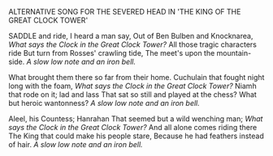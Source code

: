 ALTERNATIVE SONG FOR THE SEVERED HEAD
IN 'THE KING OF THE GREAT CLOCK TOWER'

SADDLE and ride, I heard a man say,
Out of Ben Bulben and Knocknarea,
*What says the Clock in the Great Clock Tower?*
All those tragic characters ride
But turn from Rosses' crawling tide,
The meet's upon the mountain-side.
*A slow low note and an iron bell.*

What brought them there so far from their home.
Cuchulain that fought night long with the foam,
*What says the Clock in the Great Clock Tower?*
Niamh that rode on it; lad and lass
That sat so still and played at the chess?
What but heroic wantonness?
*A slow low note and an iron bell.*

Aleel, his Countess; Hanrahan
That seemed but a wild wenching man;
*What says the Clock in the Great Clock Tower?*
And all alone comes riding there
The King that could make his people stare,
Because he had feathers instead of hair.
*A slow low note and an iron bell.*
